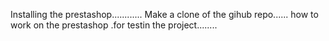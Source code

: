 Installing the prestashop............
Make a clone of the gihub repo......
how to work on the prestashop .for testin the project........
